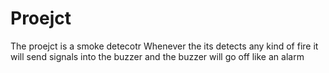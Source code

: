 # Proejct
The proejct is a smoke detecotr
Whenever the its detects any kind of fire it will send signals into the buzzer and the buzzer will go off like an alarm
